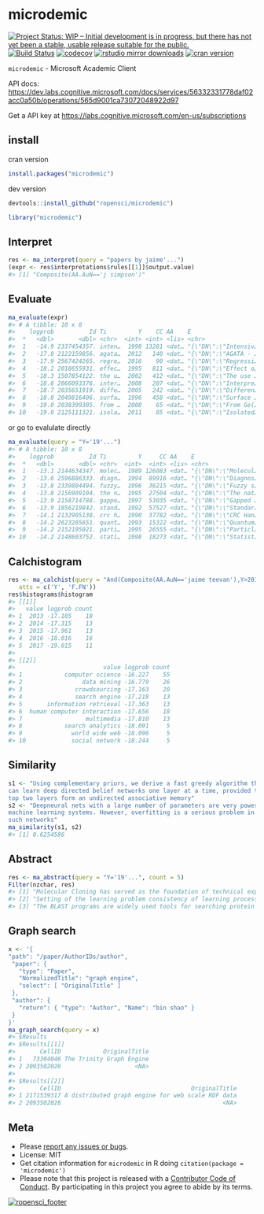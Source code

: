 microdemic
==========



[![Project Status: WIP – Initial development is in progress, but there has not yet been a stable, usable release suitable for the public.](http://www.repostatus.org/badges/latest/wip.svg)](http://www.repostatus.org/#wip)
[![Build Status](https://travis-ci.org/ropensci/microdemic.svg?branch=master)](https://travis-ci.org/ropensci/microdemic)
[![codecov](https://codecov.io/gh/ropensci/microdemic/branch/master/graph/badge.svg)](https://codecov.io/gh/ropensci/microdemic)
[![rstudio mirror downloads](https://cranlogs.r-pkg.org/badges/microdemic)](https://github.com/metacran/cranlogs.app)
[![cran version](https://www.r-pkg.org/badges/version/microdemic)](https://cran.r-project.org/package=microdemic)

`microdemic` - Microsoft Academic Client

API docs: <https://dev.labs.cognitive.microsoft.com/docs/services/56332331778daf02acc0a50b/operations/565d9001ca73072048922d97>

Get a API key at <https://labs.cognitive.microsoft.com/en-us/subscriptions>

## install

cran version


```r
install.packages("microdemic")
```

dev version


```r
devtools::install_github("ropensci/microdemic")
```


```r
library("microdemic")
```

## Interpret


```r
res <- ma_interpret(query = "papers by jaime'...")
(expr <- res$interpretations$rules[[1]]$output.value)
#> [1] "Composite(AA.AuN=='j simpson')"
```

## Evaluate


```r
ma_evaluate(expr)
#> # A tibble: 10 x 8
#>    logprob          Id Ti         Y    CC AA    E                    J.JN 
#>  *   <dbl>       <dbl> <chr>  <int> <int> <lis> <chr>                <chr>
#>  1   -14.9 2337454357. inten…  1998 13281 <dat… "{\"DN\":\"Intensiv… lanc…
#>  2   -17.8 2122159856. agata…  2012   140 <dat… "{\"DN\":\"AGATA - … nucl…
#>  3   -17.9 2567424265. regre…  2016    90 <dat… "{\"DN\":\"Regressi… n en…
#>  4   -18.2 2018655931. effec…  1995   811 <dat… "{\"DN\":\"Effect o… j bi…
#>  5   -18.3 1507854122. the u…  2002   412 <dat… "{\"DN\":\"The use … clin…
#>  6   -18.6 2066093376. inter…  2008   207 <dat… "{\"DN\":\"Interpre… brit…
#>  7   -18.7 2035651919. diffe…  2005   242 <dat… "{\"DN\":\"Differen… biom…
#>  8   -18.8 2049816406. surfa…  1996   458 <dat… "{\"DN\":\"Surface … j bi…
#>  9   -19.0 2038399305. from …  2008    65 <dat… "{\"DN\":\"From Ge(… prog…
#> 10   -19.0 2125111321. isola…  2011    85 <dat… "{\"DN\":\"Isolated… circ…
```

or go to evalulate directly


```r
ma_evaluate(query = "Y='19'...")
#> # A tibble: 10 x 8
#>    logprob          Id Ti         Y     CC AA    E                   J.JN 
#>  *   <dbl>       <dbl> <chr>  <int>  <int> <lis> <chr>               <chr>
#>  1   -13.1 2144634347. molec…  1989 126083 <dat… "{\"DN\":\"Molecul… <NA> 
#>  2   -13.6 2596886333. diagn…  1994  89916 <dat… "{\"DN\":\"Diagnos… <NA> 
#>  3   -13.8 2339804494. fuzzy…  1996  36215 <dat… "{\"DN\":\"Fuzzy s… <NA> 
#>  4   -13.8 2156909104. the n…  1995  27504 <dat… "{\"DN\":\"The nat… tech…
#>  5   -13.9 2158714788. gappe…  1997  53035 <dat… "{\"DN\":\"Gapped … nar  
#>  6   -13.9 1856219842. stand…  1992  57527 <dat… "{\"DN\":\"Standar… <NA> 
#>  7   -14.1 2132905138. crc h…  1990  37782 <dat… "{\"DN\":\"CRC Han… <NA> 
#>  8   -14.2 2623205651. quant…  1993  15322 <dat… "{\"DN\":\"Quantum… <NA> 
#>  9   -14.2 2152195021. parti…  1995  26555 <dat… "{\"DN\":\"Particl… <NA> 
#> 10   -14.2 2148603752. stati…  1998  18273 <dat… "{\"DN\":\"Statist… <NA>
```

## Calchistogram


```r
res <- ma_calchist(query = "And(Composite(AA.AuN=='jaime teevan'),Y>2012)",
   atts = c('Y', 'F.FN'))
res$histograms$histogram
#> [[1]]
#>   value logprob count
#> 1  2013 -17.105    18
#> 2  2014 -17.315    13
#> 3  2015 -17.961    13
#> 4  2016 -18.016    16
#> 5  2017 -19.015    11
#> 
#> [[2]]
#>                         value logprob count
#> 1            computer science -16.227    55
#> 2                 data mining -16.779    26
#> 3               crowdsourcing -17.163    20
#> 4               search engine -17.218    13
#> 5       information retrieval -17.363    13
#> 6  human computer interaction -17.656    18
#> 7                  multimedia -17.810    13
#> 8            search analytics -18.091     5
#> 9              world wide web -18.096     5
#> 10             social network -18.244     5
```

## Similarity


```r
s1 <- "Using complementary priors, we derive a fast greedy algorithm that
can learn deep directed belief networks one layer at a time, provided the
top two layers form an undirected associative memory"
s2 <- "Deepneural nets with a large number of parameters are very powerful
machine learning systems. However, overfitting is a serious problem in
such networks"
ma_similarity(s1, s2)
#> [1] 0.6254586
```

## Abstract


```r
res <- ma_abstract(query = "Y='19'...", count = 5)
Filter(nzchar, res)
#> [1] "Molecular Cloning has served as the foundation of technical expertise in labs worldwide for 30 years. No other manual has been so popular, or so influential. Molecular Cloning, Fourth Edition, by the celebrated founding author Joe Sambrook and new co-author, the distinguished HHMI investigator Michael Green, preserves the highly praised detail and clarity of previous editions and includes specific chapters and protocols commissioned for the book from expert practitioners at Yale, U Mass, Rockefeller University, Texas Tech, Cold Spring Harbor Laboratory, Washington University, and other leading institutions. The theoretical and historical underpinnings of techniques are prominent features of the presentation throughout, information that does much to help trouble-shoot experimental problems. For the fourth edition of this classic work, the content has been entirely recast to include nucleic-acid based methods selected as the most widely used and valuable in molecular and cellular biology laboratories. Core chapters from the third edition have been revised to feature current strategies and approaches to the preparation and cloning of nucleic acids, gene transfer, and expression analysis. They are augmented by 12 new chapters which show how DNA, RNA, and proteins should be prepared, evaluated, and manipulated, and how data generation and analysis can be handled. The new content includes methods for studying interactions between cellular components, such as microarrays, next-generation sequencing technologies, RNA interference, and epigenetic analysis using DNA methylation techniques and chromatin immunoprecipitation. To make sense of the wealth of data produced by these techniques, a bioinformatics chapter describes the use of analytical tools for comparing sequences of genes and proteins and identifying common expression patterns among sets of genes. Building on thirty years of trust, reliability, and authority, the fourth edition of Mol"
#> [2] "Setting of the learning problem consistency of learning processes bounds on the rate of convergence of learning processes controlling the generalization ability of learning processes constructing learning algorithms what is important in learning theory?."                                                                                                                                                                                                                                                                                                                                                                                                                                                                                                                                                                                                                                                                                                                                                                                                                                                                                                                                                                                                                                                                                                                                                                                                                                                                                                                                                                                                                                                                                                                                                                                                                                                                                                                                                                                  
#> [3] "The BLAST programs are widely used tools for searching protein and DNA databases for sequence similarities. For protein comparisons, a variety of definitional, algorithmic and statistical refinements described here permits the execution time of the BLAST programs to be decreased substantially while enhancing their sensitivity to weak similarities. A new criterion for triggering the extension of word hits, combined with a new heuristic for generating gapped alignments, yields a gapped BLAST program that runs at approximately three times the speed of the original. In addition, a method is introduced for automatically combining statistically significant alignments produced by BLAST into a position-specific score matrix, and searching the database using this matrix. The resulting Position-Specific Iterated BLAST (PSIBLAST) program runs at approximately the same speed per iteration as gapped BLAST, but in many cases is much more sensitive to weak but biologically relevant sequence similarities. PSI-BLAST is used to uncover several new and interesting members of the BRCT superfamily."
```

## Graph search


```r
x <- '{
"path": "/paper/AuthorIDs/author",
 "paper": {
   "type": "Paper",
   "NormalizedTitle": "graph engine",
   "select": [ "OriginalTitle" ]
 },
 "author": {
   "return": { "type": "Author", "Name": "bin shao" }
 }
}'
ma_graph_search(query = x)
#> $Results
#> $Results[[1]]
#>       CellID            OriginalTitle
#> 1   73304046 The Trinity Graph Engine
#> 2 2093502026                     <NA>
#> 
#> $Results[[2]]
#>       CellID                                     OriginalTitle
#> 1 2171539317 A distributed graph engine for web scale RDF data
#> 2 2093502026                                              <NA>
```


## Meta

* Please [report any issues or bugs](https://github.com/ropensci/microdemic/issues).
* License: MIT
* Get citation information for `microdemic` in R doing `citation(package = 'microdemic')`
* Please note that this project is released with a [Contributor Code of Conduct](CONDUCT.md). By participating in this project you agree to abide by its terms.

[![ropensci_footer](https://ropensci.org/public_images/github_footer.png)](https://ropensci.org)
